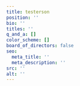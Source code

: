 ```yaml
---
title: testerson
position: ''
bio: ''
titles: ''
q_and_a: []
color_scheme: []
board_of_directors: false
seo:
  meta_title: ''
  meta_description: ''
src: ''
alt: ''
---
```


